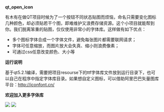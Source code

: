 **qt_open_icon**

有木有在做QT项目时候为了一个按钮不同状态贴图而烦恼，命名只需要变化图标几种颜色，却必须贴若干个图，即难维护又浪费存储资源。这个小项目就能帮到你。我们脱离笨重的贴图，仅仅使用非常小的字体库。这样做有如下优点：

 - 多个图标字体合成一个字体文件，避免每张图片都需要联网请求；
 - 字体可任意缩放，而图片放大会失真、缩小则浪费像素；
 - 可通过css任意改变颜色、大小等

**运行说明**

基于qt5.2.1编译，需要把项目resourse下的ttf字体库文件放到运行目录下，也可以自己在程序中指定字体库目录。如果想自定义图标，可以借助阿里巴巴矢量图库平台：http://iconfont.cn/

**欢迎加入更多字体库**

![](http://git.oschina.net/coffeeLVeris/images/blob/master/mui.png)
![](http://git.oschina.net/coffeeLVeris/images/raw/master/icon1.png)